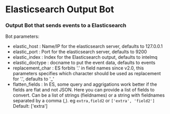 # Elasticsearch Output Bot

### Output Bot that sends events to a Elasticsearch


Bot parameters:

* elastic_host       : Name/IP for the elasticsearch server, defaults to 127.0.0.1
* elastic_port       : Port for the elasticsearch server, defaults to 9200
* elastic_index      : Index for the Elasticsearch output, defaults to intelmq
* elastic_doctype    : docname to put the event data, defaults to events
* replacement_char   : ES forbits '.' in field names since v2.0, this parameters specifies which character should be used as replacement for '.', defaults to '_'
* flatten_fields     : In ES, some query and aggrigations work better if the fields are flat and not JSON. Here you can provide a list of fields to convert.
                       Can be a list of strings (fieldnames) or a string with fieldnames separated by a comma (,). eg `extra,field2` or `['extra', 'field2']`
                       Default: ['extra']
